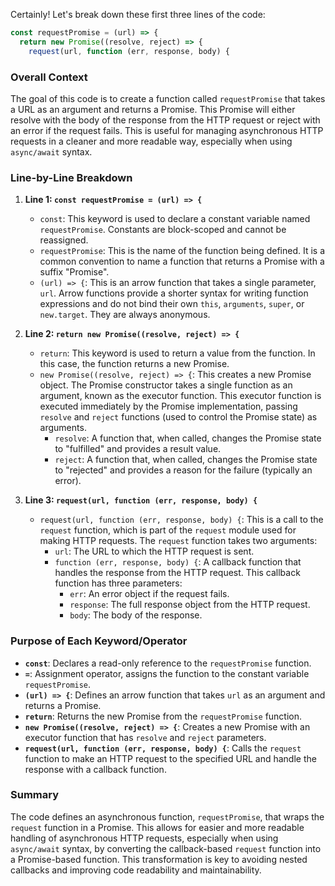 Certainly! Let's break down these first three lines of the code:

```javascript
const requestPromise = (url) => {
  return new Promise((resolve, reject) => {
    request(url, function (err, response, body) {
```

### Overall Context

The goal of this code is to create a function called `requestPromise` that takes a URL as an argument and returns a Promise. This Promise will either resolve with the body of the response from the HTTP request or reject with an error if the request fails. This is useful for managing asynchronous HTTP requests in a cleaner and more readable way, especially when using `async/await` syntax.

### Line-by-Line Breakdown

1. **Line 1: `const requestPromise = (url) => {`**

   - `const`: This keyword is used to declare a constant variable named `requestPromise`. Constants are block-scoped and cannot be reassigned.
   - `requestPromise`: This is the name of the function being defined. It is a common convention to name a function that returns a Promise with a suffix "Promise".
   - `(url) => {`: This is an arrow function that takes a single parameter, `url`. Arrow functions provide a shorter syntax for writing function expressions and do not bind their own `this`, `arguments`, `super`, or `new.target`. They are always anonymous.

2. **Line 2: `return new Promise((resolve, reject) => {`**

   - `return`: This keyword is used to return a value from the function. In this case, the function returns a new Promise.
   - `new Promise((resolve, reject) => {`: This creates a new Promise object. The Promise constructor takes a single function as an argument, known as the executor function. This executor function is executed immediately by the Promise implementation, passing `resolve` and `reject` functions (used to control the Promise state) as arguments.
     - `resolve`: A function that, when called, changes the Promise state to "fulfilled" and provides a result value.
     - `reject`: A function that, when called, changes the Promise state to "rejected" and provides a reason for the failure (typically an error).

3. **Line 3: `request(url, function (err, response, body) {`**

   - `request(url, function (err, response, body) {`: This is a call to the `request` function, which is part of the `request` module used for making HTTP requests. The `request` function takes two arguments:
     - `url`: The URL to which the HTTP request is sent.
     - `function (err, response, body) {`: A callback function that handles the response from the HTTP request. This callback function has three parameters:
       - `err`: An error object if the request fails.
       - `response`: The full response object from the HTTP request.
       - `body`: The body of the response.

### Purpose of Each Keyword/Operator

- **`const`**: Declares a read-only reference to the `requestPromise` function.
- **`=`**: Assignment operator, assigns the function to the constant variable `requestPromise`.
- **`(url) => {`**: Defines an arrow function that takes `url` as an argument and returns a Promise.
- **`return`**: Returns the new Promise from the `requestPromise` function.
- **`new Promise((resolve, reject) => {`**: Creates a new Promise with an executor function that has `resolve` and `reject` parameters.
- **`request(url, function (err, response, body) {`**: Calls the `request` function to make an HTTP request to the specified URL and handle the response with a callback function.

### Summary

The code defines an asynchronous function, `requestPromise`, that wraps the `request` function in a Promise. This allows for easier and more readable handling of asynchronous HTTP requests, especially when using `async/await` syntax, by converting the callback-based `request` function into a Promise-based function. This transformation is key to avoiding nested callbacks and improving code readability and maintainability.